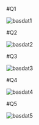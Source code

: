 #Q1

![basdat1](https://github.com/Crown-us/Praktikum-Basis-Data/assets/55532281/c2cbf76e-3798-4439-8416-212f156cf43a)

#Q2

![basdat2](https://github.com/Crown-us/Praktikum-Basis-Data/assets/55532281/89fbe8a1-39ad-4e99-bb53-e8fe50ca57a0)


#Q3

![basdat3](https://github.com/Crown-us/Praktikum-Basis-Data/assets/55532281/5b2317bc-28d8-4ce8-9818-f74a85c4f732)


#Q4

![basdat4](https://github.com/Crown-us/Praktikum-Basis-Data/assets/55532281/04a12623-0d61-4330-891d-732ae0951314)


#Q5

![basdat5](https://github.com/Crown-us/Praktikum-Basis-Data/assets/55532281/69480a33-4c07-41a6-90b3-7e41fc1e75d2)
